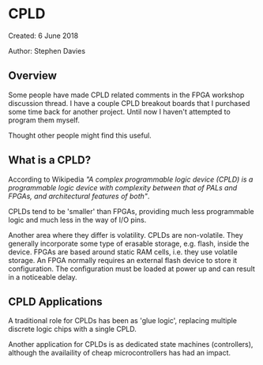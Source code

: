 # CPLD
Created: 6 June 2018

Author: Stephen Davies

## Overview

Some people have made CPLD related comments in the FPGA workshop discussion thread.
I have a couple CPLD breakout boards that I purchased some time back for another
project. Until now I haven't attempted to program them myself.

Thought other people might find this useful.

## What is a CPLD?

According to Wikipedia *"A complex programmable logic device (CPLD) is a programmable logic device with complexity between that of PALs and FPGAs, and architectural features of both"*.

CPLDs tend to be 'smaller' than FPGAs, providing much less programmable logic and
much less in the way of I/O pins.

Another area where they differ is volatility. CPLDs are non-volatile. They generally
incorporate some type of erasable storage, e.g. flash, inside the device. FPGAs are
based around static RAM cells, i.e. they use volatile storage.
An FPGA normally requires an external flash device to store it configuration. The
configuration must be loaded at power up and can result in a noticeable delay.

## CPLD Applications

A traditional role for CPLDs has been as 'glue logic', replacing multiple discrete
logic chips with a single CPLD.

Another application for CPLDs is as dedicated state machines (controllers), although
the availaility of cheap microcontrollers has had an impact.

